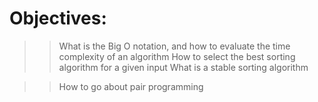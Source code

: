 # Objectives:
> > What is the Big O notation, and how to evaluate the time complexity of an algorithm
> > How to select the best sorting algorithm for a given input
> > What is a stable sorting algorithm

> > How to go about pair programming
